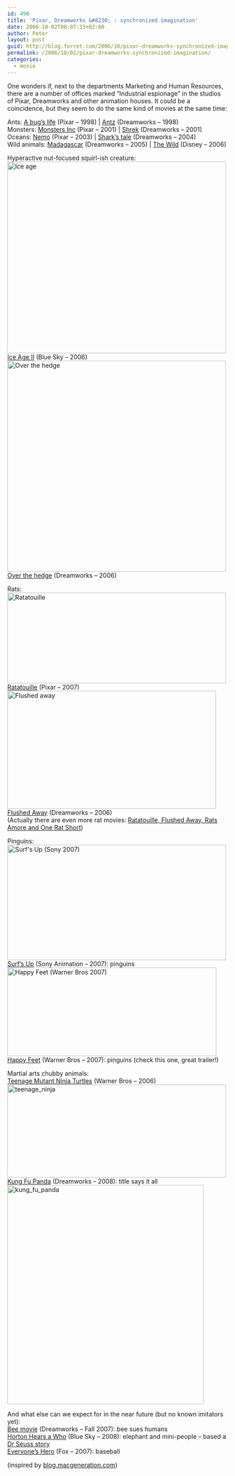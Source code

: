 ```yaml
---
id: 490
title: 'Pixar, Dreamworks &#8230; : synchronized imagination'
date: 2006-10-02T00:07:33+02:00
author: Peter
layout: post
guid: http://blog.forret.com/2006/10/pixar-dreamworks-synchronized-imagination/
permalink: /2006/10/02/pixar-dreamworks-synchronized-imagination/
categories:
  - movie
---
```

One wonders if, next to the departments Marketing and Human Resources, there are a number of offices marked &#8220;Industrial espionage&#8221; in the studios of Pixar, Dreamworks and other animation houses. It could be a coincidence, but they seem to do the same kind of movies at the same time:

Ants: [A bug&#8217;s life](http://www.imdb.com/title/tt0120623/) (Pixar &#8211; 1998) | [Antz](http://www.imdb.com/title/tt0120587/) (Dreamworks &#8211; 1998)  
Monsters: [Monsters Inc](http://www.imdb.com/title/tt0198781/) (Pixar &#8211; 2001) | [Shrek](http://www.imdb.com/title/tt0126029/) (Dreamworks &#8211; 2001)  
Oceans: [Nemo](http://www.imdb.com/title/tt0266543/) (Pixar &#8211; 2003) | [Shark&#8217;s tale](http://www.imdb.com/title/tt0307453/) (Dreamworks &#8211; 2004)  
Wild animals: [Madagascar](http://www.imdb.com/title/tt0351283/) (Dreamworks &#8211; 2005) | [The Wild](http://www.imdb.com/title/tt0405469/) (Disney &#8211; 2006)

Hyperactive nut-focused squirl-ish creature:  
[<img  src="http://static.flickr.com/87/257883145_b281b9811e.jpg" width="500" height="437" alt="Ice age" />](http://www.flickr.com/photos/pforret/257883145/ "Photo Sharing")  
[Ice Age II](http://www.imdb.com/title/tt0438097/) (Blue Sky &#8211; 2006)  
[<img  src="http://static.flickr.com/100/257883148_d2017d9895.jpg" width="500" height="481" alt="Over the hedge" />](http://www.flickr.com/photos/pforret/257883148/ "Photo Sharing")  
[Over the hedge](http://www.imdb.com/title/tt0327084/) (Dreamworks &#8211; 2006)  
<!--more-->

  
Rats:  
[<img  src="http://static.flickr.com/83/257874474_bc280b0ea1.jpg" width="500" height="207" alt="Ratatouille" />](http://www.flickr.com/photos/pforret/257874474/ "Photo Sharing")  
[Ratatouille](http://www.imdb.com/title/tt0382932/) (Pixar &#8211; 2007)  
[<img  src="http://static.flickr.com/116/257874472_81c68bf651_o.jpg" width="477" height="269" alt="Flushed away" />](http://www.flickr.com/photos/pforret/257874472/ "Photo Sharing")  
[Flushed Away](http://www.imdb.com/title/tt0424095/) (Dreamworks &#8211; 2006)  
(Actually there are even more rat movies: [Ratatouille, Flushed Away, Rats Amore and One Rat Short](http://mayersononanimation.blogspot.com/2006/06/swallowing-our-tails.html))

Pinguins:  
[<img  src="http://static.flickr.com/86/257864386_fc1e145c04.jpg" width="500" height="263" alt="Surf's Up (Sony 2007)" />](http://www.flickr.com/photos/pforret/257864386/ "Photo Sharing")  
[Surf&#8217;s Up](http://www.apple.com/trailers/sony_pictures/surfsup/) (Sony Animation &#8211; 2007): pinguins  
[<img  src="http://static.flickr.com/81/257864354_2e9c4dc43c_o.jpg" width="478" height="202" alt="Happy Feet (Warner Bros 2007)" />](http://www.flickr.com/photos/pforret/257864354/ "Photo Sharing")  
[Happy Feet](http://www2.warnerbros.com/happyfeet/) (Warner Bros &#8211; 2007): pinguins (check this one, great trailer!)

Martial arts chubby animals:  
[Teenage Mutant Ninja Turtles](http://www.apple.com/trailers/wb/teenagemutantninjaturtles/) (Warner Bros &#8211; 2006)  
[<img  src="http://static.flickr.com/104/257899369_d548d5c0be.jpg" width="500" height="212" alt="teenage_ninja" />](http://www.flickr.com/photos/pforret/257899369/ "Photo Sharing")  
[Kung Fu Panda](http://www.imdb.com/title/tt0441773/) (Dreamworks &#8211; 2008): title says it all  
[<img  src="http://static.flickr.com/53/257899344_468bff6552.jpg" width="449" height="500" alt="kung_fu_panda" />](http://www.flickr.com/photos/pforret/257899344/ "Photo Sharing")

And what else can we expect for in the near future (but no known imitators yet):  
[Bee movie](http://www.imdb.com/title/tt0389790/) (Dreamworks &#8211; Fall 2007): bee sues humans  
[Horton Hears a Who](http://www.imdb.com/title/tt0451079/) (Blue Sky &#8211; 2008): elephant and mini-people &#8211; based a [Dr Seuss story](http://en.wikipedia.org/wiki/Horton_Hears_A_Who!)  
[Everyone&#8217;s Hero](http://www.everyoneshero.com) (Fox &#8211; 2007): baseball

(inspired by [blog.macgeneration.com](http://blog.macgeneration.com/archives/2006/09/24/les-mysteres-de-linspiration/))